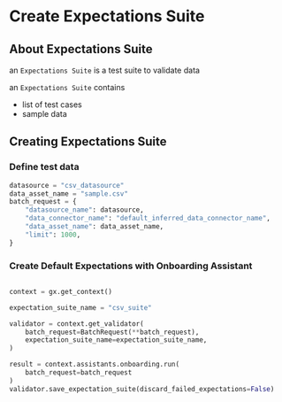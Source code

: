 # Create Expectations Suite
## About Expectations Suite
an `Expectations Suite` is a test suite to validate data

an `Expectations Suite` contains
- list of test cases
- sample data


## Creating Expectations Suite

### Define test data
```python
datasource = "csv_datasource"
data_asset_name = "sample.csv"
batch_request = {
    "datasource_name": datasource,
    "data_connector_name": "default_inferred_data_connector_name",
    "data_asset_name": data_asset_name,
    "limit": 1000,
}
```

### Create Default Expectations with Onboarding Assistant

```python

context = gx.get_context()

expectation_suite_name = "csv_suite"

validator = context.get_validator(
    batch_request=BatchRequest(**batch_request),
    expectation_suite_name=expectation_suite_name,
)

result = context.assistants.onboarding.run(
    batch_request=batch_request
)
validator.save_expectation_suite(discard_failed_expectations=False)
```

